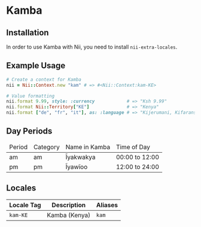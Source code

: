 <!-- This file has been generated. Source: src/docs/languages/_template.md.erb -->

# Kamba

## Installation

In order to use Kamba with Nii, you need to install `nii-extra-locales`.

## Example Usage

``` ruby
# Create a context for Kamba
nii = Nii::Context.new "kam" # => #<Nii::Context:kam-KE>

# Value formatting
nii.format 9.99, style: :currency            # => "Ksh 9.99"
nii.format Nii::Territory["KE"]              # => "Kenya"
nii.format ["de", "fr", "it"], as: :language # => "Kijerumani, Kifaransa, Kiitaliano"
```

## Day Periods


<table>
  <thead>
    <tr>
      <td>Period</td>
      <td>Category</td>
      <td>Name in Kamba</td>
      <td>Time of Day</td>
    </tr>
  </thead>
  <tbody>
    <tr>
      <td>am</td>
      <td>am</td>
      <td>Ĩyakwakya</td>
      <td>00:00 to 12:00</td>
    </tr>
    <tr>
      <td>pm</td>
      <td>pm</td>
      <td>Ĩyawĩoo</td>
      <td>12:00 to 24:00</td>
    </tr>
  </tbody>
</table>



## Locales

<table>
  <thead>
    <tr>
      <th>Locale Tag</th>
      <th>Description</th>
      <th>Aliases</th>
    </tr>
  </thead>
  <tbody>
    <tr>
      <td><code>kam-KE</code></td>
      <td>Kamba (Kenya)</td>
      <td><code>kam</code></td>
    </tr>
  </tbody>
</table>


